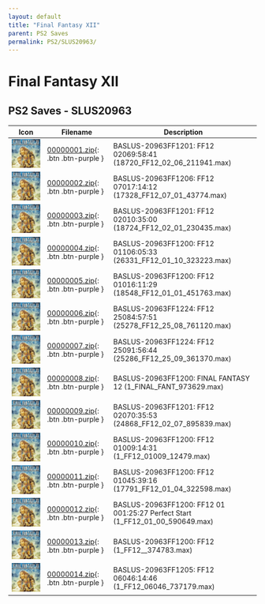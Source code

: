 ```yaml
---
layout: default
title: "Final Fantasy XII"
parent: PS2 Saves
permalink: PS2/SLUS20963/
---
```

# Final Fantasy XII

## PS2 Saves - SLUS20963

| Icon | Filename | Description |
|------|----------|-------------|
| ![Final Fantasy XII](icon0.png) | [00000001.zip](00000001.zip){: .btn .btn-purple } | BASLUS-20963FF1201: FF12 02069:58:41 (18720_FF12_02_06_211941.max) |
| ![Final Fantasy XII](icon0.png) | [00000002.zip](00000002.zip){: .btn .btn-purple } | BASLUS-20963FF1206: FF12 07017:14:12 (17328_FF12_07_01_43774.max) |
| ![Final Fantasy XII](icon0.png) | [00000003.zip](00000003.zip){: .btn .btn-purple } | BASLUS-20963FF1201: FF12 02010:35:00 (18724_FF12_02_01_230435.max) |
| ![Final Fantasy XII](icon0.png) | [00000004.zip](00000004.zip){: .btn .btn-purple } | BASLUS-20963FF1200: FF12 01106:05:33 (26331_FF12_01_10_323223.max) |
| ![Final Fantasy XII](icon0.png) | [00000005.zip](00000005.zip){: .btn .btn-purple } | BASLUS-20963FF1200: FF12 01016:11:29 (18548_FF12_01_01_451763.max) |
| ![Final Fantasy XII](icon0.png) | [00000006.zip](00000006.zip){: .btn .btn-purple } | BASLUS-20963FF1224: FF12 25084:57:51 (25278_FF12_25_08_761120.max) |
| ![Final Fantasy XII](icon0.png) | [00000007.zip](00000007.zip){: .btn .btn-purple } | BASLUS-20963FF1224: FF12 25091:56:44 (25286_FF12_25_09_361370.max) |
| ![Final Fantasy XII](icon0.png) | [00000008.zip](00000008.zip){: .btn .btn-purple } | BASLUS-20963FF1200: FINAL FANTASY 12 (1_FINAL_FANT_973629.max) |
| ![Final Fantasy XII](icon0.png) | [00000009.zip](00000009.zip){: .btn .btn-purple } | BASLUS-20963FF1201: FF12 02070:35:53 (24868_FF12_02_07_895839.max) |
| ![Final Fantasy XII](icon0.png) | [00000010.zip](00000010.zip){: .btn .btn-purple } | BASLUS-20963FF1200: FF12 01009:14:31 (1_FF12_01009_12479.max) |
| ![Final Fantasy XII](icon0.png) | [00000011.zip](00000011.zip){: .btn .btn-purple } | BASLUS-20963FF1200: FF12 01045:39:16 (17791_FF12_01_04_322598.max) |
| ![Final Fantasy XII](icon0.png) | [00000012.zip](00000012.zip){: .btn .btn-purple } | BASLUS-20963FF1200: FF12 01 001:25:27 Perfect Start (1_FF12_01_00_590649.max) |
| ![Final Fantasy XII](icon0.png) | [00000013.zip](00000013.zip){: .btn .btn-purple } | BASLUS-20963FF1200: FF12  (1_FF12__374783.max) |
| ![Final Fantasy XII](icon0.png) | [00000014.zip](00000014.zip){: .btn .btn-purple } | BASLUS-20963FF1205: FF12 06046:14:46 (1_FF12_06046_737179.max) |
